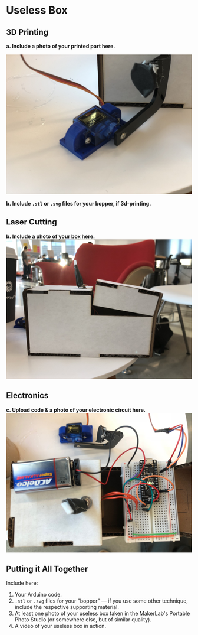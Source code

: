 # Useless Box

## 3D Printing

**a. Include a photo of your printed part here.**

![alt text](https://github.com/PGhzhang/IDD-Fa18-Lab5/blob/master/IMG_6419.jpg)

**b. Include `.stl` or `.svg` files for your bopper, if 3d-printing.**

## Laser Cutting

**b. Include a photo of your box here.**
![alt text](https://github.com/PGhzhang/IDD-Fa18-Lab5/blob/master/IMG_6420.jpg)

## Electronics

**c. Upload code & a photo of your electronic circuit here.**
![alt text](https://github.com/PGhzhang/IDD-Fa18-Lab5/blob/master/IMG_6421.jpg)


## Putting it All Together

Include here:
1. Your Arduino code.
1. `.stl` or `.svg` files for your "bopper" — if you use some other technique, include the respective supporting material.
1. At least one photo of your useless box taken in the MakerLab's Portable Photo Studio (or somewhere else, but of similar quality).
1. A video of your useless box in action.

